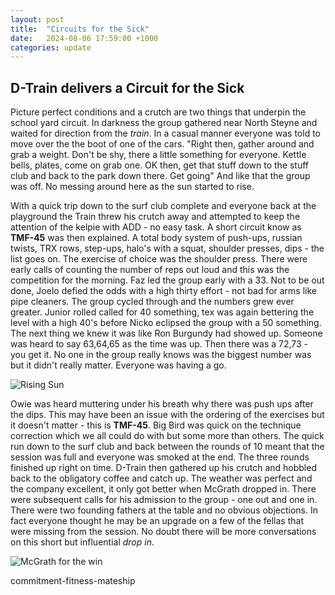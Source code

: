 ```yaml
---
layout: post
title:  "Circuits for the Sick"
date:   2024-08-06 17:59:00 +1000
categories: update
---
```


## D-Train delivers a Circuit for the Sick

Picture perfect conditions and a crutch are two things that underpin the school yard circuit. In darkness the group gathered near North Steyne and waited for direction from the *train*. In a casual manner everyone was told to move over the the boot of one of the cars. "Right then, gather around and grab a weight. Don't be shy, there a little something for everyone. Kettle bells, plates, come on grab one. OK then, get that stuff down to the stuff club and back to the park down there. Get going" And like that the group was off. No messing around here as the sun started to rise. 

With a quick trip down to the surf club complete and everyone back at the playground the Train threw his crutch away and attempted to keep the attention of the kelpie with ADD - no easy task. A short circuit know as **TMF-45** was then explained. A total body system of push-ups, russian twists, TRX rows, step-ups, halo's with a squat, shoulder presses, dips - the list goes on. The exercise of choice was the shoulder press. There were early calls of counting the number of reps out loud and this was the competition for the morning. Faz led the group early with a 33. Not to be out done, Joelo defied the odds with a high thirty effort - not bad for arms like pipe cleaners. The group cycled through and the numbers grew ever greater. Junior rolled called for 40 something, tex was again bettering the level with a high 40's before Nicko eclipsed the group with a 50 something. The next thing we knew it was like Ron Burgundy had showed up. Someone was heard to say 63,64,65 as the time was up. Then there was a 72,73 - you get it. No one in the group really knows was the biggest number was but it didn't really matter. Everyone was having a go. 

![Rising Sun]({{site.baseurl}}/assets/photo-2024-08-06-08-15-54.jpg)

Owie was heard muttering under his breath why there was push ups after the dips. This may have been an issue with the ordering of the exercises but it doesn't matter - this is **TMF-45**. Big Bird was quick on the technique correction which we all could do with but some more than others. The quick run down to the surf club and back between the rounds of 10 meant that the session was full and everyone was smoked at the end. The three rounds finished up right on time. D-Train then gathered up his crutch and hobbled back to the obligatory coffee and catch up. The weather was perfect and the company excellent, it only got better when McGrath dropped in. There were subsequent calls for his admission to the group - one out and one in. There were two founding fathers at the table and no obvious objections. In fact everyone thought he may be an upgrade on a few of the fellas that were missing from the session. No doubt there will be more conversations on this short but influential *drop in*. 

![McGrath for the win]({{site.baseurl}}/assets/photo-2024-08-06-08-47-17.jpg)

commitment-fitness-mateship 

